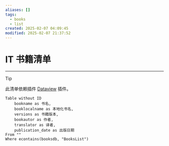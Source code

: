```yaml
---
aliases: []
tags:
  - books
  - list
created: 2025-02-07 04:09:45
modified: 2025-02-07 21:37:52
---
```


# IT 书籍清单

---

> [!tip] 
> 
> 此清单依赖插件 [Dataview](../NoteSoft/Obsidian/Obsidian_Plugins_Note.md#Dataview) 插件。

```dataview
Table without ID
	bookname as 书名,
	booklocalname as 本地化书名,
	versions as 书籍版本,
	bookautor as 作者,
	translator as 译者,
	publication_date as 出版日期
From ""
Where econtains(booksdb, "BooksList")
```

